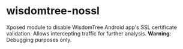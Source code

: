 # wisdomtree-nossl
Xposed module to disable WisdomTree Android app's SSL certificate validation. Allows intercepting traffic for further analysis.
**Warning**: Debugging purposes only.

